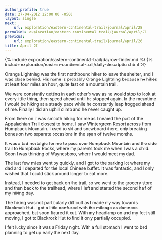 ```yaml
---
author_profile: true
date: 27-04-2012 12:00:00 -0500
layout: single
next:
    url: exploration/eastern-continental-trail/journal/april/28
permalink: exploration/eastern-continental-trail/journal/april/27
previous:
    url: exploration/eastern-continental-trail/journal/april/26
title: April 27
---
```

{% include exploration/eastern-continental-trail/dayrow-finder.md %}
{% include exploration/eastern-continental-trail/daily-description.html %}

Orange Lightning was the first northbound hiker to leave the shelter, and I was close behind. His name is probably Orange Lightning because he hikes at least four miles an hour, quite fast on a mountain trail.

We were constantly getting in each other's way as he would stop to look at every little thing, then speed ahead until he stopped again. In the meantime I would be hiking at a steady pace while he constantly leap frogged ahead of me. Finally I did an uphill climb and he never caught up.

From there on it was smooth hiking for me as I neared the part of the Appalachian Trail closest to home. I saw Wintergreen Resort across from Humpback Mountain. I used to ski and snowboard there, only breaking bones on two separate occasions in the span of twelve months.

It was a tad nostalgic for me to pass over Humpback Mountain and the side trail to Humpback Rocks, where my parents took me when I was a child. Soon I was thinking of Waynesboro, where I would meet my dad.

The last few miles went by quickly, and I got to the parking lot where my dad and I departed for the local Chinese buffet. It was fantastic, and I only wished that I could stick around longer to eat more.

Instead, I needed to get back on the trail, so we went to the grocery store and then back to the trailhead, where I left and started the second half of my hiking day.

The hiking was not particularly difficult as I made my way towards Blackrock Hut. I got a little confused with the mileage as darkness approached, but soon figured it out. With my headlamp on and my feet still moving, I got to Blackrock Hut to find it only partially occupied.

I felt lucky since it was a Friday night. With a full stomach I went to bed planning to get up early the next day.